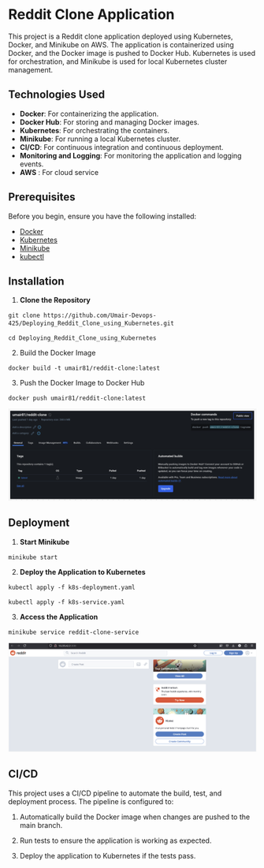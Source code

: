 # Reddit Clone Application

This project is a Reddit clone application deployed using Kubernetes, Docker, and Minikube on AWS. The application is containerized using Docker, and the Docker image is pushed to Docker Hub. Kubernetes is used for orchestration, and Minikube is used for local Kubernetes cluster management.

## Technologies Used

- **Docker**: For containerizing the application.
- **Docker Hub**: For storing and managing Docker images.
- **Kubernetes**: For orchestrating the containers.
- **Minikube**: For running a local Kubernetes cluster.
- **CI/CD**: For continuous integration and continuous deployment.
- **Monitoring and Logging**: For monitoring the application and logging events.
- **AWS** : For cloud service

## Prerequisites

Before you begin, ensure you have the following installed:

- [Docker](https://docs.docker.com/get-docker/)
- [Kubernetes](https://kubernetes.io/docs/tasks/tools/)
- [Minikube](https://minikube.sigs.k8s.io/docs/start/)
- [kubectl](https://kubernetes.io/docs/tasks/tools/install-kubectl/)

## Installation

1. **Clone the Repository**

```
git clone https://github.com/Umair-Devops-425/Deploying_Reddit_Clone_using_Kubernetes.git
```

```
cd Deploying_Reddit_Clone_using_Kubernetes
```

2. Build the Docker Image

```
docker build -t umair81/reddit-clone:latest
```

3. Push the Docker Image to Docker Hub

```
docker push umair81/reddit-clone:latest
```

![Docker Image](./Images/image.png)

## Deployment

1. **Start Minikube**

```
minikube start
```

2. **Deploy the Application to Kubernetes**

```
kubectl apply -f k8s-deployment.yaml
```

```
kubectl apply -f k8s-service.yaml
```

3. **Access the Application**

```
minikube service reddit-clone-service
```

![Docker Image](./Images/A1.png)

## CI/CD

This project uses a CI/CD pipeline to automate the build, test, and deployment process. The pipeline is configured to:

1. Automatically build the Docker image when changes are pushed to the main branch.

2. Run tests to ensure the application is working as expected.

3. Deploy the application to Kubernetes if the tests pass.
